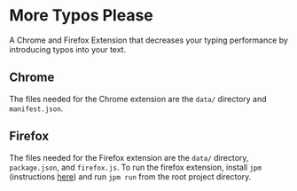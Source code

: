 # More Typos Please
A Chrome and Firefox Extension that decreases your typing performance by introducing typos into your text.

## Chrome
The files needed for the Chrome extension are the ```data/``` directory and ```manifest.json```.

## Firefox
The files needed for the Firefox extension are the ```data/``` directory, ```package.json```, and ```firefox.js```. To run the firefox extension, install ```jpm``` (instructions [here](https://developer.mozilla.org/en-US/Add-ons/SDK/Tools/jpm#Installation)) and run ```jpm run``` from the root project directory.
